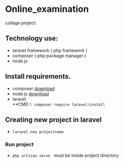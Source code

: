 # Online_examination
collage project
## Technology use:
* laravel framework ( php framework )
* composer ( php package manager )
* node.js

## Install requirements.

* composer
[download](https://getcomposer.org/download/)
* node.js
[download](https://nodejs.org/en/download/)
* laravel  <br/>
   **CMD
   ```l composer require laravel/install ```
## Creating new project in laravel
* ``` laravel new projectname ```

### Run project
* ```php artisan serve ``` must be inside project directory
